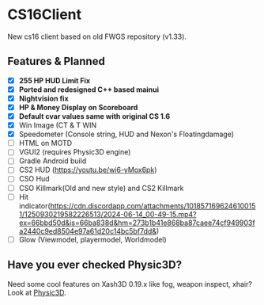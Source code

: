 # CS16Client
New cs16 client based on old FWGS repository (v1.33).

## Features & Planned
- [x] **255 HP HUD Limit Fix**
- [x] **Ported and redesigned C++ based mainui**
- [x] **Nightvision fix**
- [x] **HP & Money Display on Scoreboard**
- [x] **Default cvar values same with original CS 1.6**
- [x] Win Image (CT & T WIN
- [x] Speedometer (Console string, HUD and Nexon's Floatingdamage)
- [ ] HTML on MOTD
- [ ] VGUI2 (requires Physic3D engine)
- [ ] Gradle Android build
- [ ] CS2 HUD (https://youtu.be/wi6-yMox6pk)
- [ ] CSO Hud
- [ ] CSO Killmark(Old and new style) and CS2 Killmark
- [ ] Hit indicator(https://cdn.discordapp.com/attachments/1018571696246100151/1250930219582226513/2024-06-14_00-49-15.mp4?ex=66bbd50d&is=66ba838d&hm=273b1b41e868ba87caee74cf949903fa2440c9ed8504e97a61d20c14bc5bf7dd&)
- [ ] Glow (Viewmodel, playermodel, Worldmodel)
## Have you ever checked Physic3D?
Need some cool features on Xash3D 0.19.x like fog, weapon inspect, xhair? Look at [Physic3D](https://github.com/Physic3D/physic3d).
